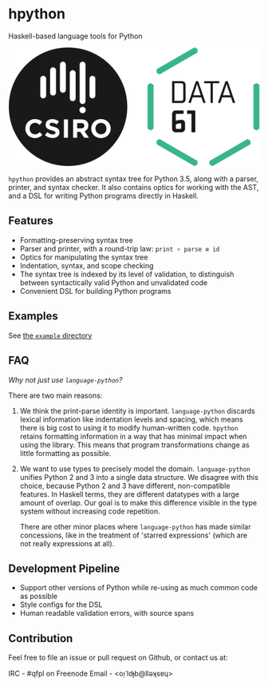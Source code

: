 # hpython

Haskell-based language tools for Python

![CSIRO's Data61 Logo](https://raw.githubusercontent.com/qfpl/assets/master/data61-transparent-bg.png)

`hpython` provides an abstract syntax tree for Python 3.5, along with a parser, printer,
and syntax checker. It also contains optics for working with the AST, and a DSL for writing
Python programs directly in Haskell.

## Features

* Formatting-preserving syntax tree
* Parser and printer, with a round-trip law: `print ∘ parse ≡ id`
* Optics for manipulating the syntax tree
* Indentation, syntax, and scope checking
* The syntax tree is indexed by its level of validation, to distinguish between
  syntactically valid Python and unvalidated code
* Convenient DSL for building Python programs

## Examples

See [the `example` directory](https://github.com/qfpl/hpython/tree/master/example)

## FAQ

*Why not just use `language-python`?*

There are two main reasons: 

1. We think the print-parse identity is important. `language-python` discards lexical 
   information like indentation levels and spacing, which means there is big cost to
   using it to modify human-written code. `hpython` retains formatting information
   in a way that has minimal impact when using the library. This means that program
   transformations change as little formatting as possible.
   
2. We want to use types to precisely model the domain. `language-python` unifies
   Python 2 and 3 into a single data structure. We disagree with this choice,
   because Python 2 and 3 have different, non-compatible features. In Haskell terms,
   they are different datatypes with a large amount of overlap. Our goal is to make
   this difference visible in the type system without increasing code repetition.
   
   There are other minor places where `language-python` has made similar concessions,
   like in the treatment of 'starred expressions' (which are not really expressions
   at all).
   

## Development Pipeline

* Support other versions of Python while re-using as much common code as possible
* Style configs for the DSL
* Human readable validation errors, with source spans

## Contribution

Feel free to file an issue or pull request on Github, or contact us at:

IRC - #qfpl on Freenode
Email - <oᴉ˙ldɟb@llǝʞsɐɥ>
